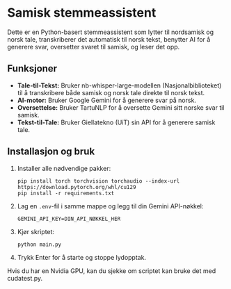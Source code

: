 # Samisk stemmeassistent

Dette er en Python-basert stemmeassistent som lytter til nordsamisk og norsk tale, transkriberer det automatisk til norsk tekst, benytter AI for å generere svar, oversetter svaret til samisk, og leser det opp.

## Funksjoner
* **Tale-til-Tekst:** Bruker nb-whisper-large-modellen (Nasjonalbiblioteket) til å transkribere både samisk og norsk tale direkte til norsk tekst.
* **AI-motor:** Bruker Google Gemini for å generere svar på norsk.
* **Oversettelse:** Bruker TartuNLP for å oversette Gemini sitt norske svar til samisk.
* **Tekst-til-Tale:** Bruker Giellatekno (UiT) sin API for å generere samisk tale.

## Installasjon og bruk
1.  Installer alle nødvendige pakker:
    ```
    pip install torch torchvision torchaudio --index-url https://download.pytorch.org/whl/cu129
    pip install -r requirements.txt
    ```

2.  Lag en `.env`-fil i samme mappe og legg til din Gemini API-nøkkel:
    ```
    GEMINI_API_KEY=DIN_API_NØKKEL_HER
    ```

3.  Kjør skriptet:
    ```
    python main.py
    ```

4.  Trykk Enter for å starte og stoppe lydopptak.

Hvis du har en Nvidia GPU, kan du sjekke om scriptet kan bruke det med cudatest.py.
